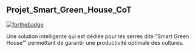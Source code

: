 
## Projet_Smart_Green_House_CoT

[![forthebadge](http://forthebadge.com/images/badges/built-with-love.svg)](http://forthebadge.com)

Une solution intelligente qui est dédiée pour les serres dite "Smart Green House'" permettant de garantir une productivité optimale des cultures.




